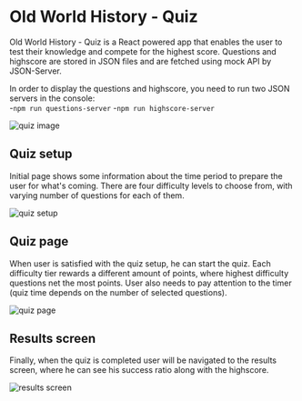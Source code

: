 # Old World History - Quiz

Old World History - Quiz is a React powered app that enables the user to test their knowledge and compete for the highest score. Questions and highscore are stored in JSON files and are fetched using mock API by JSON-Server.

In order to display the questions and highscore, you need to run two JSON servers in the console:
<br /> -`npm run questions-server` -`npm run highscore-server`

![quiz image](https://danijelmaksic.vercel.app/assets/quiz-BorbzWrh.webp)

## Quiz setup

Initial page shows some information about the time period to prepare the user for what's coming. There are four difficulty levels to choose from, with varying number of questions for each of them.

![quiz setup](https://danijelmaksic.vercel.app/assets/quiz-1-WA_nDqga.webp)

## Quiz page

When user is satisfied with the quiz setup, he can start the quiz. Each difficulty tier rewards a different amount of points, where highest difficulty questions net the most points. User also needs to pay attention to the timer (quiz time depends on the number of selected questions).

![quiz page](https://danijelmaksic.vercel.app/assets/quiz-2-BRWR00Vr.webp)

## Results screen

Finally, when the quiz is completed user will be navigated to the results screen, where he can see his success ratio along with the highscore.

![results screen](https://danijelmaksic.vercel.app/assets/quiz-3-CiWmT2YL.webp)
